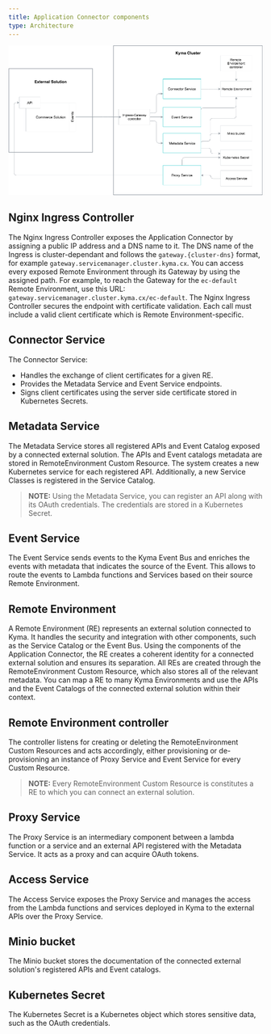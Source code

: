 ```yaml
---
title: Application Connector components
type: Architecture
---
```


![Architecture Diagram](assets/001-application-connector.png)


## Nginx Ingress Controller

The Nginx Ingress Controller exposes the Application Connector by assigning a public IP address and a DNS name to it.
The DNS name of the Ingress is cluster-dependant and follows the `gateway.{cluster-dns}` format, for example `gateway.servicemanager.cluster.kyma.cx`.
You can access every exposed Remote Environment through its Gateway by using the assigned path. For example, to reach the Gateway for the `ec-default` Remote Environment, use this URL: `gateway.servicemanager.cluster.kyma.cx/ec-default`. The Nginx Ingress Controller secures the endpoint with certificate validation. Each call must include a valid client certificate which is Remote Environment-specific.

## Connector Service

The Connector Service:
- Handles the exchange of client certificates for a given RE.
- Provides the Metadata Service and Event Service endpoints.
- Signs client certificates using the server side certificate stored in Kubernetes Secrets.

## Metadata Service

The Metadata Service stores all registered APIs and Event Catalog exposed by a connected external solution. The APIs and Event catalogs metadata are stored in RemoteEnvironment Custom Resource.
The system creates a new Kubernetes service for each registered API. Additionally, a new Service Classes is registered in the Service Catalog.

>**NOTE:** Using the Metadata Service, you can register an API along with its OAuth credentials. The credentials are stored in a Kubernetes Secret.

## Event Service

The Event Service sends events to the Kyma Event Bus and enriches the events with metadata that indicates the source of the Event.
This allows to route the events to Lambda functions and Services based on their source Remote Environment.

## Remote Environment

A Remote Environment (RE) represents an external solution connected to Kyma. It handles the security and integration with other components, such as the Service Catalog or the Event Bus.
Using the components of the Application Connector, the RE creates a coherent identity for a connected external solution and ensures its separation.
All REs are created through the RemoteEnvironment Custom Resource, which also stores all of the relevant metadata. You can map a RE to many Kyma Environments and use the APIs and the Event Catalogs of the connected external solution within their context.

## Remote Environment controller

The controller listens for creating or deleting the RemoteEnvironment Custom Resources and acts accordingly, either provisioning or de-provisioning an instance of Proxy Service and Event Service for every Custom Resource.         

>**NOTE:** Every RemoteEnvironment Custom Resource is constitutes a RE to which you can connect an external solution.

## Proxy Service

The Proxy Service is an intermediary component between a lambda function or a service and an external API registered with the Metadata Service. It acts as a proxy and can acquire OAuth tokens.

## Access Service

The Access Service exposes the Proxy Service and manages the access from the Lambda functions and services deployed in Kyma to the external APIs over the Proxy Service.

## Minio bucket

The Minio bucket stores the documentation of the connected external solution's registered APIs and Event catalogs.

## Kubernetes Secret

The Kubernetes Secret is a Kubernetes object which stores sensitive data, such as the OAuth credentials.
